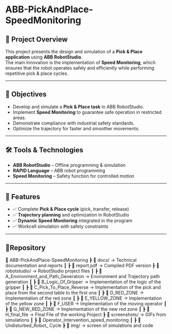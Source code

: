 # ABB-PickAndPlace-SpeedMonitoring

## 📌 Project Overview
This project presents the design and simulation of a **Pick & Place application** using **ABB RobotStudio**.  
The main innovation is the implementation of **Speed Monitoring**, which ensures that the robot operates safely and efficiently while performing repetitive pick & place cycles.

---

## 🎯 Objectives
- Develop and simulate a **Pick & Place task** in ABB RobotStudio.  
- Implement **Speed Monitoring** to guarantee safe operation in restricted areas.  
- Demonstrate compliance with industrial safety standards.  
- Optimize the trajectory for faster and smoother movements.  

---

## 🛠️ Tools & Technologies
- **ABB RobotStudio** – Offline programming & simulation  
- **RAPID Language** – ABB robot programming  
- **Speed Monitoring** – Safety function for controlled motion  

---

## 🔧 Features
- ✅ Complete **Pick & Place cycle** (pick, transfer, release)  
- ✅ **Trajectory planning** and optimization in RobotStudio  
- ✅ **Dynamic Speed Monitoring** integrated in the program  
- ✅ Workcell simulation with safety constraints  

---

## 📁Repository
📁 ABB-PickAndPlace-SpeedMonitoring
 ┣ 📁 docs/                  → Technical documentation and reports
 ┃  ┣ 📄 report.pdf          → Compiled PDF version
 ┣ 📁 robotstudio/           → RobotStudio project files
 ┃  ┣ 📄 A_Environment_and_Path_Generation         → Environment and Trajectory path generation
 ┃  ┣ 📄 B_Logic_Of_Gripper                        → Implementation of the logic of the gripper
 ┃  ┣ 📄 C_Pick_To_Place_Reverse                   → Implementation of the pick and place from the second table to the first one
 ┃  ┣ 📄 D_RED_ZONE                                → Implementation of the red zone
 ┃  ┣ 📄 E_YELLOW_ZONE                             → Implementation of the yellow zone
 ┃  ┣ 📄 F_USER                                    → Implementation of the moving operator
 ┃  ┣ 📄 G_NEW_RED_ZONE                            → Implementation of the new red zone
 ┃  ┣ 📄 H_final_file                              → Final File of the working Project
 ┣ 📁 screenshots/           → GIFs from simulations
 ┃  ┣ 📄 Operator_Intervention_speed_monitoring
 ┃  ┣ 📄 Undisturbed_Robot_ Cycle
 ┣ 📁 img/                   → screen of simulations and code


